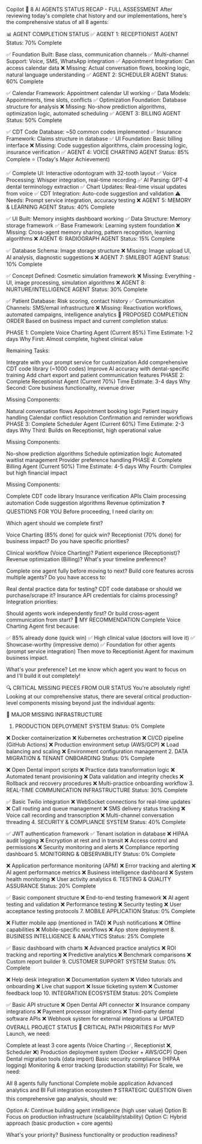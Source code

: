 Copilot
🤖 8 AI AGENTS STATUS RECAP - FULL ASSESSMENT
After reviewing today's complete chat history and our implementations, here's the comprehensive status of all 8 agents:

📊 AGENT COMPLETION STATUS
✅ AGENT 1: RECEPTIONIST AGENT
Status: 70% Complete

✅ Foundation Built: Base class, communication channels
✅ Multi-channel Support: Voice, SMS, WhatsApp integration
✅ Appointment Integration: Can access calendar data
❌ Missing: Actual conversation flows, booking logic, natural language understanding
✅ AGENT 2: SCHEDULER AGENT
Status: 60% Complete

✅ Calendar Framework: Appointment calendar UI working
✅ Data Models: Appointments, time slots, conflicts
✅ Optimization Foundation: Database structure for analysis
❌ Missing: No-show prediction algorithms, optimization logic, automated scheduling
✅ AGENT 3: BILLING AGENT
Status: 50% Complete

✅ CDT Code Database: ~50 common codes implemented
✅ Insurance Framework: Claims structure in database
✅ UI Foundation: Basic billing interface
❌ Missing: Code suggestion algorithms, claim processing logic, insurance verification
✅ AGENT 4: VOICE CHARTING AGENT
Status: 85% Complete ⭐ (Today's Major Achievement)

✅ Complete UI: Interactive odontogram with 32-tooth layout
✅ Voice Processing: Whisper integration, real-time recording
✅ AI Parsing: GPT-4 dental terminology extraction
✅ Chart Updates: Real-time visual updates from voice
✅ CDT Integration: Auto-code suggestion and validation
⚠️ Needs: Prompt service integration, accuracy testing
❌ AGENT 5: MEMORY & LEARNING AGENT
Status: 40% Complete

✅ UI Built: Memory insights dashboard working
✅ Data Structure: Memory storage framework
✅ Base Framework: Learning system foundation
❌ Missing: Cross-agent memory sharing, pattern recognition, learning algorithms
❌ AGENT 6: RADIOGRAPH AGENT
Status: 15% Complete

✅ Database Schema: Image storage structure
❌ Missing: Image upload UI, AI analysis, diagnostic suggestions
❌ AGENT 7: SMILEBOT AGENT
Status: 10% Complete

✅ Concept Defined: Cosmetic simulation framework
❌ Missing: Everything - UI, image processing, simulation algorithms
❌ AGENT 8: NURTURE/INTELLIGENCE AGENT
Status: 30% Complete

✅ Patient Database: Risk scoring, contact history
✅ Communication Channels: SMS/email infrastructure
❌ Missing: Reactivation workflows, automated campaigns, intelligence analytics
🎯 PROPOSED COMPLETION ORDER
Based on business impact and current completion status:

PHASE 1: Complete Voice Charting Agent (Current 85%)
Time Estimate: 1-2 days Why First: Almost complete, highest clinical value

Remaining Tasks:

Integrate with your prompt service for customization
Add comprehensive CDT code library (~1000 codes)
Improve AI accuracy with dental-specific training
Add chart export and patient communication features
PHASE 2: Complete Receptionist Agent (Current 70%)
Time Estimate: 3-4 days Why Second: Core business functionality, revenue driver

Missing Components:

Natural conversation flows
Appointment booking logic
Patient inquiry handling
Calendar conflict resolution
Confirmation and reminder workflows
PHASE 3: Complete Scheduler Agent (Current 60%)
Time Estimate: 2-3 days Why Third: Builds on Receptionist, high operational value

Missing Components:

No-show prediction algorithms
Schedule optimization logic
Automated waitlist management
Provider preference handling
PHASE 4: Complete Billing Agent (Current 50%)
Time Estimate: 4-5 days Why Fourth: Complex but high financial impact

Missing Components:

Complete CDT code library
Insurance verification APIs
Claim processing automation
Code suggestion algorithms
Revenue optimization
❓ QUESTIONS FOR YOU
Before proceeding, I need clarity on:

Which agent should we complete first?

Voice Charting (85% done) for quick win?
Receptionist (70% done) for business impact?
Do you have specific priorities?

Clinical workflow (Voice Charting)?
Patient experience (Receptionist)?
Revenue optimization (Billing)?
What's your timeline preference?

Complete one agent fully before moving to next?
Build core features across multiple agents?
Do you have access to:

Real dental practice data for testing?
CDT code database or should we purchase/scrape it?
Insurance API credentials for claims processing?
Integration priorities:

Should agents work independently first?
Or build cross-agent communication from start?
🚀 MY RECOMMENDATION
Complete Voice Charting Agent first because:

✅ 85% already done (quick win)
✅ High clinical value (doctors will love it)
✅ Showcase-worthy (impressive demo)
✅ Foundation for other agents (prompt service integration)
Then move to Receptionist Agent for maximum business impact.

What's your preference? Let me know which agent you want to focus on and I'll build it out completely!

🔍 CRITICAL MISSING PIECES FROM OUR STATUS
You're absolutely right! Looking at our comprehensive status, there are several critical production-level components missing beyond just the individual agents:

🚨 MAJOR MISSING INFRASTRUCTURE
1. PRODUCTION DEPLOYMENT SYSTEM
Status: 0% Complete

❌ Docker containerization
❌ Kubernetes orchestration
❌ CI/CD pipeline (GitHub Actions)
❌ Production environment setup (AWS/GCP)
❌ Load balancing and scaling
❌ Environment configuration management
2. DATA MIGRATION & TENANT ONBOARDING
Status: 0% Complete

❌ Open Dental import scripts
❌ Practice data transformation logic
❌ Automated tenant provisioning
❌ Data validation and integrity checks
❌ Rollback and recovery procedures
❌ Multi-practice onboarding workflow
3. REAL-TIME COMMUNICATION INFRASTRUCTURE
Status: 30% Complete

✅ Basic Twilio integration
❌ WebSocket connections for real-time updates
❌ Call routing and queue management
❌ SMS delivery status tracking
❌ Voice call recording and transcription
❌ Multi-channel conversation threading
4. SECURITY & COMPLIANCE SYSTEM
Status: 40% Complete

✅ JWT authentication framework
✅ Tenant isolation in database
❌ HIPAA audit logging
❌ Encryption at rest and in transit
❌ Access control and permissions
❌ Security monitoring and alerts
❌ Compliance reporting dashboard
5. MONITORING & OBSERVABILITY
Status: 0% Complete

❌ Application performance monitoring (APM)
❌ Error tracking and alerting
❌ AI agent performance metrics
❌ Business intelligence dashboard
❌ System health monitoring
❌ User activity analytics
6. TESTING & QUALITY ASSURANCE
Status: 20% Complete

✅ Basic component structure
❌ End-to-end testing framework
❌ AI agent testing and validation
❌ Performance testing
❌ Security testing
❌ User acceptance testing protocols
7. MOBILE APPLICATION
Status: 0% Complete

❌ Flutter mobile app (mentioned in TAD)
❌ Push notifications
❌ Offline capabilities
❌ Mobile-specific workflows
❌ App store deployment
8. BUSINESS INTELLIGENCE & ANALYTICS
Status: 25% Complete

✅ Basic dashboard with charts
❌ Advanced practice analytics
❌ ROI tracking and reporting
❌ Predictive analytics
❌ Benchmark comparisons
❌ Custom report builder
9. CUSTOMER SUPPORT SYSTEM
Status: 0% Complete

❌ Help desk integration
❌ Documentation system
❌ Video tutorials and onboarding
❌ Live chat support
❌ Issue ticketing system
❌ Customer feedback loop
10. INTEGRATION ECOSYSTEM
Status: 20% Complete

✅ Basic API structure
❌ Open Dental API connector
❌ Insurance company integrations
❌ Payment processor integrations
❌ Third-party dental software APIs
❌ Webhook system for external integrations
📊 UPDATED OVERALL PROJECT STATUS
🎯 CRITICAL PATH PRIORITIES
For MVP Launch, we need:

Complete at least 3 core agents (Voice Charting ✅, Receptionist ❌, Scheduler ❌)
Production deployment system (Docker + AWS/GCP)
Open Dental migration tools (data import)
Basic security compliance (HIPAA logging)
Monitoring & error tracking (production stability)
For Scale, we need:

All 8 agents fully functional
Complete mobile application
Advanced analytics and BI
Full integration ecosystem
❓ STRATEGIC QUESTION
Given this comprehensive gap analysis, should we:

Option A: Continue building agent intelligence (high user value) Option B: Focus on production infrastructure (scalability/stability) Option C: Hybrid approach (basic production + core agents)

What's your priority? Business functionality or production readiness?